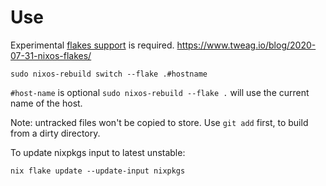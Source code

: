 # Use

Experimental [flakes support](https://www.tweag.io/blog/2020-07-31-nixos-flakes/) is required.
https://www.tweag.io/blog/2020-07-31-nixos-flakes/


```
sudo nixos-rebuild switch --flake .#hostname
```

`#host-name` is optional `sudo nixos-rebuild --flake .` will use the current name of the host.

Note: untracked files won't be copied to store. Use `git add` first, to build from a dirty directory.

To update nixpkgs input to latest unstable:
```
nix flake update --update-input nixpkgs
```

